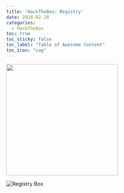 ```yaml
---
title: 'HackTheBox: Registry'
date: 2020-02-28
categories:
  - HackTheBox
toc: true
toc_sticky: false
toc_label: "Table of Awesome Content"
toc_icon: "cog"
---
```


<img class="alignnone size-full wp-image-402" src="/Sidequests/assets/uploads/2020/02/Registry-Logo.jpg" alt="" width="300" height="300" srcset="/Sidequests/assets/uploads/2020/02/Registry-Logo.jpg 300w, /Sidequests/assets/uploads/2020/02/Registry-Logo.jpg 150w" sizes="(max-width: 300px) 100vw, 300px" />

![Registry Box](/Sidequests/assets/uploads/Registry/Registry-Logo.png)

